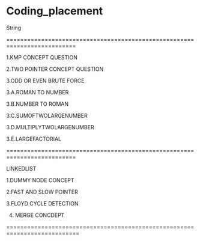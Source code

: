 # Coding_placement

String


==========================================================================


1.KMP CONCEPT QUESTION

2.TWO POINTER CONCEPT QUESTION

3.ODD OR EVEN BRUTE FORCE

3.A.ROMAN TO NUMBER

3.B.NUMBER TO ROMAN

3.C.SUMOFTWOLARGENUMBER

3.D.MULTIPLYTWOLARGENUMBER

3.E.LARGEFACTORIAL

==========================================================================

LINKEDLIST

1.DUMMY NODE CONCEPT

2.FAST AND SLOW POINTER

3.FLOYD CYCLE DETECTION

4. MERGE CONCDEPT

===========================================================================
